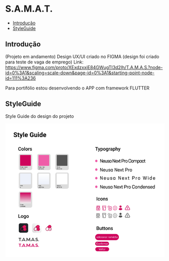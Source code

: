 # S.A.M.A.T. 


* [Introdução](#Introdução)
* [StyleGuide](#StyleGuide)

## Introdução

(Projeto em andamento)
Design UX/UI criado no FIGMA (design foi criado para teste de vaga de emprego)
Link: https://www.figma.com/proto/XExdzxxiE84GWugTI3d2Ih/T.A.M.A.S.?node-id=0%3A1&scaling=scale-down&page-id=0%3A1&starting-point-node-id=111%3A236

Para portifólio estou desenvolvendo o APP com framework FLUTTER

## StyleGuide

Style Guide do design do projeto

<p float="left">
  <img src="/screens/styleguide.png" width="700" />
 